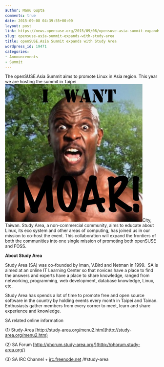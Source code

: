 ```yaml
---
author: Manu Gupta
comments: true
date: 2015-09-08 04:39:55+00:00
layout: post
link: https://news.opensuse.org/2015/09/08/opensuse-asia-summit-expands-with-study-area/
slug: opensuse-asia-summit-expands-with-study-area
title: openSUSE.Asia Summit expands with Study Area
wordpress_id: 19471
categories:
- Announcements
- Summit
---
```




The openSUSE.Asia Summit aims to promote Linux in Asia region. This year
we are hosting the summit in Taipei ![Terry Crews Yelling](/wp-content/uploads/2014/08/terry-crews-yelling-I-want-MOAR.jpg)City, Taiwan. Study Area, a non-commercial community, aims to educate about Linux, its eco system and other areas of computing, has joined us in our mission to co-host the event. This collaboration will expand the frontiers of both the communities into one single mission of promoting both openSUSE and FOSS.

**About Study Area**

Study Area (SA) was co-founded by lman, V.Bird and Netman in 1999.  SA is aimed at an online IT Learning Center so that novices have a place to find the answers and experts have a place to share knowledge, ranged from networking, programming, web development, database knowledge, Linux, etc.

Study Area has spends a lot of time to promote free and open source software in the country by holding events every month in Taipei and Tainan. Enthusiasts gather members from every corner to meet, learn and share experience and knowledge.

SA related online information

(1) Study-Area [http://study-area.org/menu2.htm](http://study-area.org/menu2.htm)

(2) SA Forum [http://phorum.study-area.org/](http://phorum.study-area.org/)

(3) SA IRC Channel + [irc.freenode.net](http://irc.freenode.net/) /#study-area


